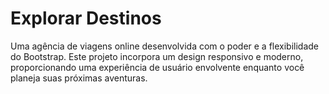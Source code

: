 # Explorar Destinos
 Uma agência de viagens online desenvolvida com o poder e a flexibilidade do Bootstrap. Este projeto incorpora um design responsivo e moderno, proporcionando uma experiência de usuário envolvente enquanto você planeja suas próximas aventuras.
